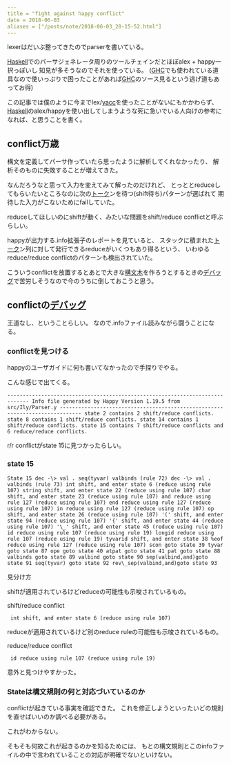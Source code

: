 ```yaml
---
title = "fight against happy conflict"
date = 2018-06-03
aliases = ["/posts/note/2018-06-03_20-15-52.html"]
---
```


lexerはだいぶ整ってきたのでparserを書いている。

[Haskell](http://d.hatena.ne.jp/keyword/Haskell)でのパーサジェネレータ周りのツールチェインだとほぼalex + happy一択っぽいし 知見が多そうなのでそれを使っている。 ([GHC](http://d.hatena.ne.jp/keyword/GHC)でも使われている道具なので使いっぷりで困ったことがあれば[GHC](http://d.hatena.ne.jp/keyword/GHC)のソース見るという逃げ道もあってお得)

この記事では僕のように今までlex/[yacc](http://d.hatena.ne.jp/keyword/yacc)を使ったことがないにもかかわらず、[Haskell](http://d.hatena.ne.jp/keyword/Haskell)のalex/happyを使い出してしまうような死に急いでいる人向けの参考になれば、と思うことを書く。

## conflict万歳

構文を定義してパーサ作っていたら思ったように解析してくれなかったり、 解析そのものに失敗することが増えてきた。

なんだろうなと思って入力を変えてみて解ったのだけれど、 とっととreduceしてもらいたいところなのに次の[トーク](http://d.hatena.ne.jp/keyword/%A5%C8%A1%BC%A5%AF)ンを待つ(shift待ち)パターンが選ばれて 期待した入力がこないためにfailしていた。

reduceしてほしいのにshiftが動く、みたいな問題をshift/reduce conflictと呼ぶらしい。

happyが出力する.info拡張子のレポートを見ていると、 スタックに積まれた[トーク](http://d.hatena.ne.jp/keyword/%A5%C8%A1%BC%A5%AF)ン列に対して発行できるreduceがいくつもあり得るという、 いわゆるreduce/reduce conflictのパターンも検出されていた。

こういうconflictを放置するとあとで大きな[構文木](http://d.hatena.ne.jp/keyword/%B9%BD%CA%B8%CC%DA)を作ろうとするときの[デバッグ](http://d.hatena.ne.jp/keyword/%A5%C7%A5%D0%A5%C3%A5%B0)で苦労しそうなので今のうちに倒しておこうと思う。

## conflictの[デバッグ](http://d.hatena.ne.jp/keyword/%A5%C7%A5%D0%A5%C3%A5%B0)

王道なし、ということらしい。 なので.infoファイル読みながら闘うことになる。

### conflictを見つける

happyのユーザガイドに何も書いてなかったので手探りでやる。

こんな感じで出てくる。

    ----------------------------------------------------------------------------- Info file generated by Happy Version 1.19.5 from src/Ily/Parser.y ----------------------------------------------------------------------------- state 2 contains 2 shift/reduce conflicts. state 8 contains 1 shift/reduce conflicts. state 14 contains 1 shift/reduce conflicts. state 15 contains 7 shift/reduce conflicts and 6 reduce/reduce conflicts.

r/r conflictがstate 15に見つかったらしい。

### state 15

    State 15 dec -\> val . seq(tyvar) valbinds (rule 72) dec -\> val . valbinds (rule 73) int shift, and enter state 6 (reduce using rule 107) string shift, and enter state 22 (reduce using rule 107) char shift, and enter state 23 (reduce using rule 107) and reduce using rule 127 (reduce using rule 107) end reduce using rule 127 (reduce using rule 107) in reduce using rule 127 (reduce using rule 107) op shift, and enter state 26 (reduce using rule 107) '(' shift, and enter state 94 (reduce using rule 107) '{' shift, and enter state 44 (reduce using rule 107) '\_' shift, and enter state 45 (reduce using rule 107) id reduce using rule 107 (reduce using rule 19) longid reduce using rule 107 (reduce using rule 19) tyvarid shift, and enter state 38 %eof reduce using rule 127 (reduce using rule 107) scon goto state 39 tyvar goto state 87 ope goto state 40 atpat goto state 41 pat goto state 88 valbinds goto state 89 valbind goto state 90 sep(valbind,and)goto state 91 seq(tyvar) goto state 92 rev\_sep(valbind,and)goto state 93

見分け方

shiftが適用されているけどreduceの可能性も示唆されているもの。

shift/reduce conflict

     int shift, and enter state 6 (reduce using rule 107)

reduceが適用されているけど別のreduce ruleの可能性も示唆されているもの。

reduce/reduce conflict

     id reduce using rule 107 (reduce using rule 19)

意外と見つけやすかった。

### Stateは構文規則の何と対応づいているのか

conflictが起きている事実を確認できた。 これを修正しようといったいどの規則を直せばいいのか調べる必要がある。

これがわからない。

そもそも何故これが起きるのかを知るためには、 もとの構文規則とこのinfoファイルの中で言われていることの対応が明確でないといけない。

